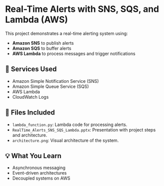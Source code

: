 # Real-Time Alerts with SNS, SQS, and Lambda (AWS)

This project demonstrates a real-time alerting system using:

- **Amazon SNS** to publish alerts
- **Amazon SQS** to buffer alerts
- **AWS Lambda** to process messages and trigger notifications

## 🔧 Services Used
- Amazon Simple Notification Service (SNS)
- Amazon Simple Queue Service (SQS)
- AWS Lambda
- CloudWatch Logs

## 📁 Files Included
- `lambda_function.py`: Lambda code for processing alerts.
- `RealTime_Alerts_SNS_SQS_Lambda.pptx`: Presentation with project steps and architecture.
- `architecture.png`: Visual architecture of the system.

## 💡 What You Learn
- Asynchronous messaging
- Event-driven architectures
- Decoupled systems on AWS

